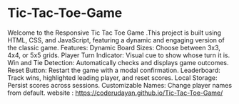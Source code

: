# Tic-Tac-Toe-Game
Welcome to the Responsive Tic Tac Toe Game .This project is built using HTML, CSS, and JavaScript, featuring a dynamic and engaging version of the classic game.
Features:
Dynamic Board Sizes: Choose between 3x3, 4x4, or 5x5 grids.
Player Turn Indicator: Visual cue to show whose turn it is.
Win and Tie Detection: Automatically checks and displays game outcomes.
Reset Button: Restart the game with a modal confirmation.
Leaderboard: Track wins, highlighted leading player, and reset scores.
Local Storage: Persist scores across sessions.
Customizable Names: Change player names from default.
website : https://coderudayan.github.io/Tic-Tac-Toe-Game/
